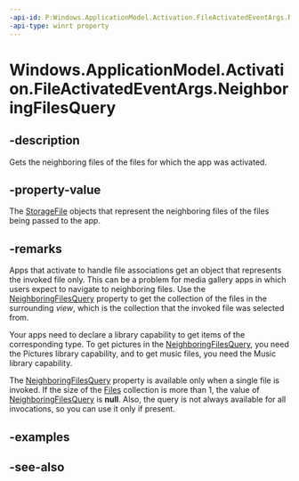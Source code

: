 ```yaml
---
-api-id: P:Windows.ApplicationModel.Activation.FileActivatedEventArgs.NeighboringFilesQuery
-api-type: winrt property
---
```


<!-- Property syntax
public Windows.Storage.Search.StorageFileQueryResult NeighboringFilesQuery { get; }
-->

# Windows.ApplicationModel.Activation.FileActivatedEventArgs.NeighboringFilesQuery

## -description
Gets the neighboring files of the files for which the app was activated.

## -property-value
The [StorageFile](../windows.storage/storagefile.md) objects that represent the neighboring files of the files being passed to the app.

## -remarks
Apps that activate to handle file associations get an object that represents the invoked file only. This can be a problem for media gallery apps in which users expect to navigate to neighboring files. Use the [NeighboringFilesQuery](fileactivatedeventargs_neighboringfilesquery.md) property to get the collection of the files in the surrounding *view*, which is the collection that the invoked file was selected from.

Your apps need to declare a library capability to get items of the corresponding type. To get pictures in the [NeighboringFilesQuery](fileactivatedeventargs_neighboringfilesquery.md), you need the Pictures library capability, and to get music files, you need the Music library capability.

The [NeighboringFilesQuery](fileactivatedeventargs_neighboringfilesquery.md) property is available only when a single file is invoked. If the size of the [Files](fileactivatedeventargs_files.md) collection is more than 1, the value of [NeighboringFilesQuery](fileactivatedeventargs_neighboringfilesquery.md) is **null**. Also, the query is not always available for all invocations, so you can use it only if present.

## -examples

## -see-also
